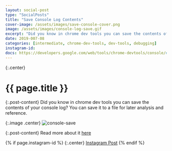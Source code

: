```yaml
---
layout: social-post
type: "SocialPosts"
title: "Save Console Log Contents"
cover-image: /assets/images/save-console-cover.png
image: /assets/images/console-log-save.gif
excerpt: "Did you know in chrome dev tools you can save the contents of your console log?"
date: 2019-007-08
categories: [intermediate, chrome-dev-tools, dev-tools, debugging]
instagram-id: 
docs: https://developers.google.com/web/tools/chrome-devtools/console/#working_with_the_console_history
---
```

{:.center}
# {{ page.title }}

{:.post-content}
Did you know in chrome dev tools you can save the contents of your console log? You can save it to a file for later analysis and reference.

{:.image .center}
![console-save]({{page.image}})

{:.post-content}
Read more about it <a href="{{page.docs}}" target="_blank">here</a>

{% if page.instagram-id %}
{:.center}
<a class="insta-link" href="https://www.instagram.com/p/{{page.instagram-id}}" target="_blank">Instagram Post</a>
{% endif %}

